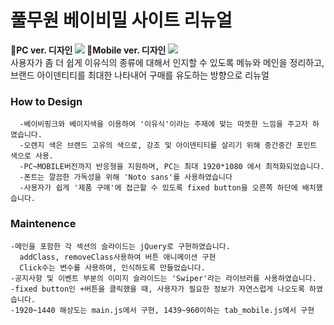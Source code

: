 # 풀무원 베이비밀 사이트 리뉴얼

**💛PC ver. 디자인
<img src="https://user-images.githubusercontent.com/75009488/111435697-711a3180-8744-11eb-8188-b9eb0062ef98.jpg"/>
💛Mobile ver. 디자인
<img src="https://user-images.githubusercontent.com/75009488/111436990-f225f880-8745-11eb-8aab-b9b0c6139872.jpg"/>**  
사용자가 좀 더 쉽게 이유식의 종류에 대해서 인지할 수 있도록 메뉴와 메인을 정리하고, 브랜드 아이덴티티를 최대한 나타내어 구매를 유도하는 방향으로 리뉴얼

### How to Design
```
  -베이비핑크와 베이지색을 이용하여 '이유식'이라는 주제에 맞는 따뜻한 느낌을 주고자 하였습니다.
  -오렌지 색은 브랜드 고유의 색으로, 강조 및 아이덴티티를 살리기 위해 중간중간 포인트 색으로 사용.
  -PC~MOBILE버전까지 반응형을 지원하며, PC는 최대 1920*1080 에서 최적화되었습니다.
  -폰트는 깔끔한 가독성을 위해 'Noto sans'를 사용하였습니다
  -사용자가 쉽게 '제품 구매'에 접근할 수 있도록 fixed button을 오른쪽 하단에 배치했습니다.
```
### Maintenence


```
-메인을 포함한 각 섹션의 슬라이드는 jQuery로 구현하였습니다.
  addClass, removeClass사용하여 버튼 애니메이션 구현
  Click수는 변수를 사용하여, 인식하도록 만들었습니다.
-공지사항 및 이벤트 부분의 이미지 슬라이드는 'Swiper'라는 라이브러를 사용하였습니다.
-fixed button인 +버튼을 클릭했을 때, 사용자가 필요한 정보가 자연스럽게 나오도록 하였습니다.
-1920~1440 해상도는 main.js에서 구현, 1439~960이하는 tab_mobile.js에서 구현

```
